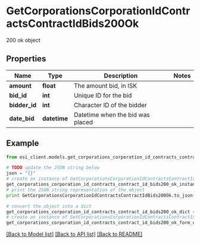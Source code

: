 # GetCorporationsCorporationIdContractsContractIdBids200Ok

200 ok object

## Properties

Name | Type | Description | Notes
------------ | ------------- | ------------- | -------------
**amount** | **float** | The amount bid, in ISK | 
**bid_id** | **int** | Unique ID for the bid | 
**bidder_id** | **int** | Character ID of the bidder | 
**date_bid** | **datetime** | Datetime when the bid was placed | 

## Example

```python
from esi_client.models.get_corporations_corporation_id_contracts_contract_id_bids200_ok import GetCorporationsCorporationIdContractsContractIdBids200Ok

# TODO update the JSON string below
json = "{}"
# create an instance of GetCorporationsCorporationIdContractsContractIdBids200Ok from a JSON string
get_corporations_corporation_id_contracts_contract_id_bids200_ok_instance = GetCorporationsCorporationIdContractsContractIdBids200Ok.from_json(json)
# print the JSON string representation of the object
print GetCorporationsCorporationIdContractsContractIdBids200Ok.to_json()

# convert the object into a dict
get_corporations_corporation_id_contracts_contract_id_bids200_ok_dict = get_corporations_corporation_id_contracts_contract_id_bids200_ok_instance.to_dict()
# create an instance of GetCorporationsCorporationIdContractsContractIdBids200Ok from a dict
get_corporations_corporation_id_contracts_contract_id_bids200_ok_form_dict = get_corporations_corporation_id_contracts_contract_id_bids200_ok.from_dict(get_corporations_corporation_id_contracts_contract_id_bids200_ok_dict)
```
[[Back to Model list]](../README.md#documentation-for-models) [[Back to API list]](../README.md#documentation-for-api-endpoints) [[Back to README]](../README.md)


